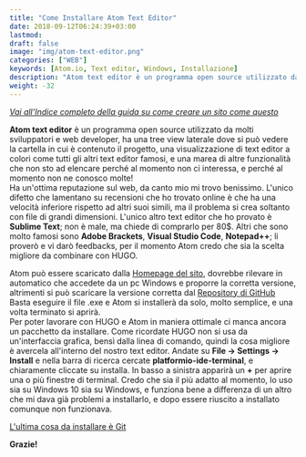 ```yaml
---
title: "Come Installare Atom Text Editor"
date: 2018-09-12T06:24:39+03:00
lastmod:
draft: false
image: "img/atom-text-editor.png"
categories: ["WEB"]
keywords: [Atom.io, Text editor, Windows, Installazione]
description: "Atom text editor è un programma open source utilizzato da molti sviluppatori e web developer. Questa guida aiuta a installare Atom text editor su Windows"
weight: -32
---
```

*[Vai all'Indice completo della guida su come creare un sito come questo](/post/come-costruire-questo-blog-a-costo-zero-indice/)*

**Atom text editor** è un programma open source utilizzato da molti sviluppatori e web developer, ha una tree view laterale dove si può vedere la cartella in cui è contenuto il progetto, una visualizzazione di text editor a colori come tutti gli altri text editor famosi, e una marea di altre funzionalità che non sto ad elencare perché al momento non ci interessa, e perché al momento non ne conosco molte!  
Ha un'ottima reputazione sul web, da canto mio mi trovo benissimo. L'unico difetto che lamentano su recensioni che ho trovato online è che ha una velocità inferiore rispetto ad altri suoi simili, ma il problema si crea soltanto con file di grandi dimensioni. L'unico altro text editor che ho provato è **Sublime Text**; non è male, ma chiede di comprarlo per 80$. Altri che sono molto famosi sono **Adobe Brackets**, **Visual Studio Code**, **Notepad++**; li proverò e vi darò feedbacks, per il momento Atom credo che sia la scelta migliore da combinare con HUGO.  

Atom può essere scaricato dalla <a href="https://atom.io/" target="&#95;blank">Homepage del sito</a>, dovrebbe rilevare in automatico che accedete da un pc Windows e proporre la corretta versione, altrimenti si può scaricare la versione corretta dal <a href="https://github.com/atom/atom/releases/tag/v1.30.0" target="&#95;blank">Repository di GitHub</a>  
Basta eseguire il file .exe e Atom si installerà da solo, molto semplice, e una volta terminato si aprirà.  
Per poter lavorare con HUGO e Atom in maniera ottimale ci manca ancora un pacchetto da installare. Come ricordate HUGO non si usa da un'interfaccia grafica, bensì dalla linea di comando, quindi la cosa migliore è avercela all'interno del nostro text editor.
Andate su **File -> Settings -> Install** e nella barra di ricerca cercate **platformio-ide-terminal**, e chiaramente cliccate su installa. In basso a sinistra apparirà un **+** per aprire una o più finestre di terminal. Credo che sia il più adatto al momento, lo uso sia su Windows 10 sia su Windows, e funziona bene a differenza di un altro che mi dava già problemi a installarlo, e dopo essere riuscito a installato comunque non funzionava.

[L'ultima cosa da installare è Git](/post/come-installare-git/)

**Grazie!**
